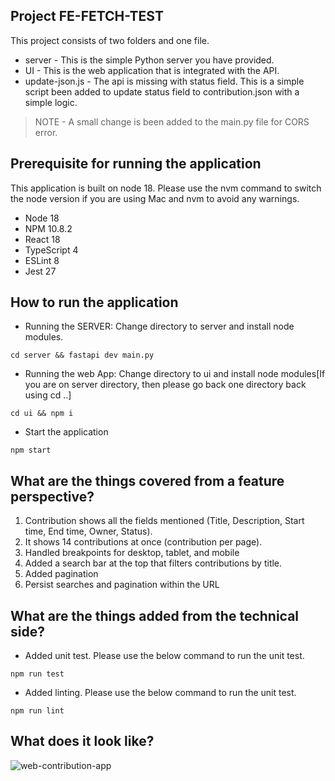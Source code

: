 ## Project FE-FETCH-TEST

This project consists of two folders and one file.

* server - This is the simple Python server you have provided.
* UI - This is the web application that is integrated with the API.
* update-json.js - The api is missing with status field. This is a simple script been added to update status field to contribution.json with a simple logic.
  
> NOTE - A small change is been added to the main.py file for CORS error.

## Prerequisite for running the application

This application is built on node 18. Please use the nvm command to switch the node version if you are using Mac and nvm to avoid any warnings.

* Node 18
* NPM 10.8.2
* React 18
* TypeScript 4
* ESLint 8
* Jest 27

## How to run the application

* Running the SERVER: Change directory to server and install node modules. 

```
cd server && fastapi dev main.py
```

* Running the web App: Change directory to ui and install node modules[If you are on server directory, then please go back one directory back using cd ..]

```
cd ui && npm i
```

* Start the application

```
npm start
```

## What are the things covered from a feature perspective?

1. Contribution shows all the fields mentioned (Title, Description, Start time, End time, Owner, Status).
2. It shows 14 contributions at once (contribution per page).
3. Handled breakpoints for desktop, tablet, and mobile
4. Added a search bar at the top that filters contributions by title.
5. Added pagination
6. Persist searches and pagination within the URL

## What are the things added from the technical side?

* Added unit test. Please use the below command to run the unit test.

```
npm run test
```

* Added linting. Please use the below command to run the unit test.

```
npm run lint
```

## What does it look like?

![web-contribution-app](https://github.com/user-attachments/assets/b2370474-4f70-47bb-b140-9c21289d3877)

